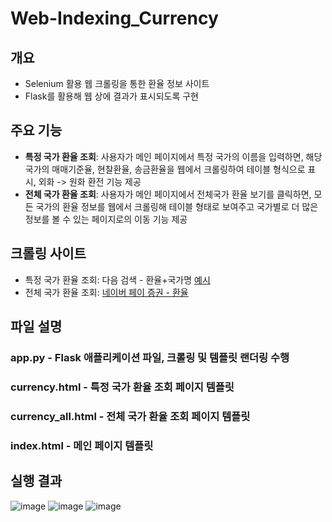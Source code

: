 # Web-Indexing_Currency

## 개요
- Selenium 활용 웹 크롤링을 통한 환율 정보 사이트 
- Flask를 활용해 웹 상에 결과가 표시되도록 구현

## 주요 기능
- **특정 국가 환율 조회**: 사용자가 메인 페이지에서 특정 국가의 이름을 입력하면, 해당 국가의 매매기준율, 현찰환율, 송금환율을 웹에서 크롤링하여 테이블 형식으로 표시, 외화 -> 원화 환전 기능 제공
- **전체 국가 환율 조회**: 사용자가 메인 페이지에서 전체국가 환율 보기를 클릭하면, 모든 국가의 환율 정보를 웹에서 크롤링해 테이블 형태로 보여주고 국가별로 더 많은 정보를 볼 수 있는 페이지로의 이동 기능 제공

## 크롤링 사이트 
- 특정 국가 환율 조회: 다음 검색 - 환율+국가명 [예시](https://search.daum.net/search?nil_suggest=btn&w=tot&DA=SBC&q=환율미국)
- 전체 국가 환율 조회: [네이버 페이 증권 - 환율](https://m.stock.naver.com/marketindex/home/exchangeRate/exchange#exchange)
## 파일 설명
### app.py - Flask 애플리케이션 파일, 크롤링 및 템플릿 랜더링 수행
### currency.html - 특정 국가 환율 조회 페이지 템플릿
### currency_all.html - 전체 국가 환율 조회 페이지 템플릿
### index.html - 메인 페이지 템플릿

## 실행 결과
![image](https://github.com/user-attachments/assets/74bb745b-239f-41af-9d9c-0045b2bca7ab)
![image](https://github.com/user-attachments/assets/dbf65598-b724-48b6-aa5b-7463b1c6e106)
![image](https://github.com/user-attachments/assets/3d77b467-ca1a-4fdf-a7e4-fce8c308c890)
